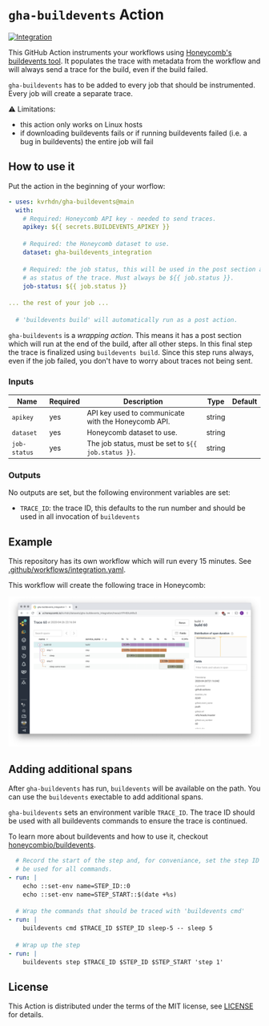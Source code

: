 # `gha-buildevents` Action

[![Integration][ci-integration-badge]][ci-integration-link]

[ci-integration-badge]: https://github.com/kvrhdn/gha-buildevents/workflows/Integration/badge.svg
[ci-integration-link]: https://github.com/kvrhdn/gha-buildevents/actions?query=workflow%3AIntegration

This GitHub Action instruments your workflows using [Honeycomb's buildevents tool][buildevents]. It populates the trace with metadata from the workflow and will always send a trace for the build, even if the build failed.

`gha-buildevents` has to be added to every job that should be instrumented. Every job will create a separate trace.

⚠️ Limitations:

- this action only works on Linux hosts
- if downloading buildevents fails or if running buildevents failed (i.e. a bug in buildevents) the entire job will fail

[buildevents]: https://github.com/honeycombio/buildevents

## How to use it

Put the action in the beginning of your worflow:

```yaml
- uses: kvrhdn/gha-buildevents@main
  with:
    # Required: Honeycomb API key - needed to send traces.
    apikey: ${{ secrets.BUILDEVENTS_APIKEY }}

    # Required: the Honeycomb dataset to use.
    dataset: gha-buildevents_integration

    # Required: the job status, this will be used in the post section and sent
    # as status of the trace. Must always be ${{ job.status }}.
    job-status: ${{ job.status }}

... the rest of your job ...

  # 'buildevents build' will automatically run as a post action.
```

`gha-buildevents` is a _wrapping action_. This means it has a post section which will run at the end of the build, after all other steps. In this final step the trace is finalized using `buildevents build`. Since this step runs always, even if the job failed, you don't have to worry about traces not being sent.

### Inputs

Name         | Required | Description                                          | Type   | Default
-------------|----------|------------------------------------------------------|--------|--------
`apikey`     | yes      | API key used to communicate with the Honeycomb API.  | string | 
`dataset`    | yes      | Honeycomb dataset to use.                            | string |
`job-status` | yes      | The job status, must be set to `${{ job.status }}`.  | string |

### Outputs

No outputs are set, but the following environment variables are set:

- `TRACE_ID`: the trace ID, this defaults to the run number and should be used in all invocation of `buildevents`

## Example

This repository has its own workflow which will run every 15 minutes. See [.github/workflows/integration.yaml](./.github/workflows/integration.yaml).

This workflow will create the following trace in Honeycomb:

![Trace created in Honeycomb](./example-trace.png)

## Adding additional spans

After `gha-buildevents` has run, `buildevents` will be available on the path. You can use the `buildevents` exectable to add additional spans.

`gha-buildevents` sets an environment varible `TRACE_ID`. The trace ID should be used with all buildevents commands to ensure the trace is continued.

To learn more about buildevents and how to use it, checkout [honeycombio/buildevents][buildevents].

```yaml
  # Record the start of the step and, for conveniance, set the step ID that will
  # be used for all commands.
- run: |
    echo ::set-env name=STEP_ID::0
    echo ::set-env name=STEP_START::$(date +%s)

  # Wrap the commands that should be traced with 'buildevents cmd'
- run: |
    buildevents cmd $TRACE_ID $STEP_ID sleep-5 -- sleep 5

  # Wrap up the step
- run: |
    buildevents step $TRACE_ID $STEP_ID $STEP_START 'step 1'
```

## License

This Action is distributed under the terms of the MIT license, see [LICENSE](./LICENSE) for details.
